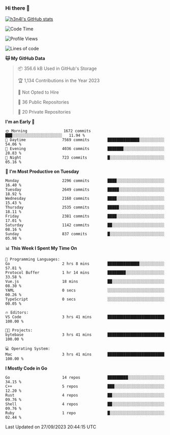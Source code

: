### Hi there 👋

[![h3n4l's GitHub stats](https://github-readme-stats.vercel.app/api?username=h3n4l&count_private=true&show_icons=true&theme=radical)](https://github.com/h3n4l/github-readme-stats)

<!--START_SECTION:waka-->
![Code Time](http://img.shields.io/badge/Code%20Time-1%2C589%20hrs%2047%20mins-blue)

![Profile Views](http://img.shields.io/badge/Profile%20Views-0-blue)

![Lines of code](https://img.shields.io/badge/From%20Hello%20World%20I%27ve%20Written-3.8%20million%20lines%20of%20code-blue)

**🐱 My GitHub Data** 

> 📦 356.6 kB Used in GitHub's Storage 
 > 
> 🏆 1,134 Contributions in the Year 2023
 > 
> 🚫 Not Opted to Hire
 > 
> 📜 36 Public Repositories 
 > 
> 🔑 20 Private Repositories 
 > 
**I'm an Early 🐤** 

```text
🌞 Morning                1672 commits        ███░░░░░░░░░░░░░░░░░░░░░░   11.94 % 
🌆 Daytime                7569 commits        ██████████████░░░░░░░░░░░   54.06 % 
🌃 Evening                4036 commits        ███████░░░░░░░░░░░░░░░░░░   28.83 % 
🌙 Night                  723 commits         █░░░░░░░░░░░░░░░░░░░░░░░░   05.16 % 
```
📅 **I'm Most Productive on Tuesday** 

```text
Monday                   2296 commits        ████░░░░░░░░░░░░░░░░░░░░░   16.40 % 
Tuesday                  2649 commits        █████░░░░░░░░░░░░░░░░░░░░   18.92 % 
Wednesday                2160 commits        ████░░░░░░░░░░░░░░░░░░░░░   15.43 % 
Thursday                 2535 commits        █████░░░░░░░░░░░░░░░░░░░░   18.11 % 
Friday                   2381 commits        ████░░░░░░░░░░░░░░░░░░░░░   17.01 % 
Saturday                 1142 commits        ██░░░░░░░░░░░░░░░░░░░░░░░   08.16 % 
Sunday                   837 commits         █░░░░░░░░░░░░░░░░░░░░░░░░   05.98 % 
```


📊 **This Week I Spent My Time On** 

```text
💬 Programming Languages: 
Go                       2 hrs 8 mins        ██████████████░░░░░░░░░░░   57.81 % 
Protocol Buffer          1 hr 14 mins        ████████░░░░░░░░░░░░░░░░░   33.58 % 
Vue.js                   18 mins             ██░░░░░░░░░░░░░░░░░░░░░░░   08.30 % 
YAML                     0 secs              ░░░░░░░░░░░░░░░░░░░░░░░░░   00.26 % 
TypeScript               0 secs              ░░░░░░░░░░░░░░░░░░░░░░░░░   00.05 % 

🔥 Editors: 
VS Code                  3 hrs 41 mins       █████████████████████████   100.00 % 

🐱‍💻 Projects: 
bytebase                 3 hrs 41 mins       █████████████████████████   100.00 % 

💻 Operating System: 
Mac                      3 hrs 41 mins       █████████████████████████   100.00 % 
```

**I Mostly Code in Go** 

```text
Go                       14 repos            █████████░░░░░░░░░░░░░░░░   34.15 % 
C++                      5 repos             ███░░░░░░░░░░░░░░░░░░░░░░   12.20 % 
Rust                     4 repos             ██░░░░░░░░░░░░░░░░░░░░░░░   09.76 % 
Shell                    4 repos             ██░░░░░░░░░░░░░░░░░░░░░░░   09.76 % 
Ruby                     1 repo              █░░░░░░░░░░░░░░░░░░░░░░░░   02.44 % 
```




 Last Updated on 27/09/2023 20:44:15 UTC
<!--END_SECTION:waka-->

